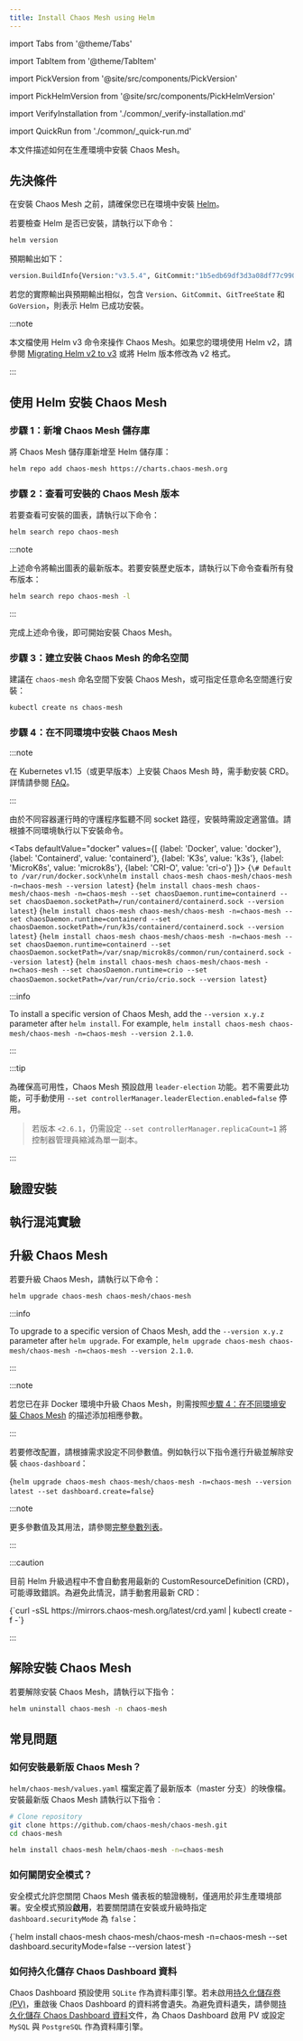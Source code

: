 ```yaml
---
title: Install Chaos Mesh using Helm
---
```


import Tabs from '@theme/Tabs'

import TabItem from '@theme/TabItem'

import PickVersion from '@site/src/components/PickVersion'

import PickHelmVersion from '@site/src/components/PickHelmVersion'

import VerifyInstallation from './common/\_verify-installation.md'

import QuickRun from './common/\_quick-run.md'

本文件描述如何在生產環境中安裝 Chaos Mesh。

## 先決條件

在安裝 Chaos Mesh 之前，請確保您已在環境中安裝 [Helm](https://helm.sh/docs/intro/install/)。

若要檢查 Helm 是否已安裝，請執行以下命令：

```bash
helm version
```

預期輸出如下：

```bash
version.BuildInfo{Version:"v3.5.4", GitCommit:"1b5edb69df3d3a08df77c9902dc17af864ff05d1", GitTreeState:"dirty", GoVersion: "go1.16.3"}
```

若您的實際輸出與預期輸出相似，包含 `Version`、`GitCommit`、`GitTreeState` 和 `GoVersion`，則表示 Helm 已成功安裝。

:::note

本文檔使用 Helm v3 命令來操作 Chaos Mesh。如果您的環境使用 Helm v2，請參閱 [Migrating Helm v2 to v3](https://helm.sh/docs/topics/v2_v3_migration/) 或將 Helm 版本修改為 v2 格式。

:::

## 使用 Helm 安裝 Chaos Mesh

### 步驟 1：新增 Chaos Mesh 儲存庫

將 Chaos Mesh 儲存庫新增至 Helm 儲存庫：

```bash
helm repo add chaos-mesh https://charts.chaos-mesh.org
```

### 步驟 2：查看可安裝的 Chaos Mesh 版本

若要查看可安裝的圖表，請執行以下命令：

```bash
helm search repo chaos-mesh
```

:::note

上述命令將輸出圖表的最新版本。若要安裝歷史版本，請執行以下命令查看所有發布版本：

```bash
helm search repo chaos-mesh -l
```

:::

完成上述命令後，即可開始安裝 Chaos Mesh。

### 步驟 3：建立安裝 Chaos Mesh 的命名空間

建議在 `chaos-mesh` 命名空間下安裝 Chaos Mesh，或可指定任意命名空間進行安裝：

```bash
kubectl create ns chaos-mesh
```

### 步驟 4：在不同環境中安裝 Chaos Mesh

:::note

在 Kubernetes v1.15（或更早版本）上安裝 Chaos Mesh 時，需手動安裝 CRD。詳情請參閱 [FAQ](./faqs.md#failed-to-install-chaos-mesh-with-the-message-no-matches-for-kind-customresourcedefinition-in-version-apiextensionsk8siov1)。

:::

由於不同容器運行時的守護程序監聽不同 socket 路徑，安裝時需設定適當值。請根據不同環境執行以下安裝命令。

<!-- prettier-ignore -->

<Tabs defaultValue="docker" values={[
  {label: 'Docker', value: 'docker'},
  {label: 'Containerd', value: 'containerd'},
  {label: 'K3s', value: 'k3s'},
  {label: 'MicroK8s', value: 'microk8s'},
  {label: 'CRI-O', value: 'cri-o'}
]}>
  <TabItem value="docker">
    <PickHelmVersion>{`\# Default to /var/run/docker.sock\nhelm install chaos-mesh chaos-mesh/chaos-mesh -n=chaos-mesh --version latest`}</PickHelmVersion>
  </TabItem>
  <TabItem value="containerd">
    <PickHelmVersion>{`helm install chaos-mesh chaos-mesh/chaos-mesh -n=chaos-mesh --set chaosDaemon.runtime=containerd --set chaosDaemon.socketPath=/run/containerd/containerd.sock --version latest`}</PickHelmVersion>
  </TabItem>
  <TabItem value="k3s">
    <PickHelmVersion>{`helm install chaos-mesh chaos-mesh/chaos-mesh -n=chaos-mesh --set chaosDaemon.runtime=containerd --set chaosDaemon.socketPath=/run/k3s/containerd/containerd.sock --version latest`}</PickHelmVersion>
  </TabItem>
  <TabItem value="microk8s">
    <PickHelmVersion>{`helm install chaos-mesh chaos-mesh/chaos-mesh -n=chaos-mesh --set chaosDaemon.runtime=containerd --set chaosDaemon.socketPath=/var/snap/microk8s/common/run/containerd.sock --version latest`}</PickHelmVersion>
  </TabItem>
  <TabItem value="cri-o">
    <PickHelmVersion>{`helm install chaos-mesh chaos-mesh/chaos-mesh -n=chaos-mesh --set chaosDaemon.runtime=crio --set chaosDaemon.socketPath=/var/run/crio/crio.sock --version latest`}</PickHelmVersion>
  </TabItem>
</Tabs>

:::info

To install a specific version of Chaos Mesh, add the `--version x.y.z` parameter after `helm install`. For example, `helm install chaos-mesh chaos-mesh/chaos-mesh -n=chaos-mesh --version 2.1.0`.

:::

:::tip

為確保高可用性，Chaos Mesh 預設啟用 `leader-election` 功能。若不需要此功能，可手動使用 `--set controllerManager.leaderElection.enabled=false` 停用。

> 若版本 `<2.6.1`，仍需設定 `--set controllerManager.replicaCount=1` 將控制器管理員縮減為單一副本。

:::

## 驗證安裝

<VerifyInstallation />

## 執行混沌實驗

<QuickRun />

## 升級 Chaos Mesh

若要升級 Chaos Mesh，請執行以下命令：

```bash
helm upgrade chaos-mesh chaos-mesh/chaos-mesh
```

:::info

To upgrade to a specific version of Chaos Mesh, add the `--version x.y.z` parameter after `helm upgrade`. For example, `helm upgrade chaos-mesh chaos-mesh/chaos-mesh -n=chaos-mesh --version 2.1.0`.

:::

:::note

若您已在非 Docker 環境中升級 Chaos Mesh，則需按照[步驟 4：在不同環境安裝 Chaos Mesh](#step-4-install-chaos-mesh-in-different-environments) 的描述添加相應參數。

:::

若要修改配置，請根據需求設定不同參數值。例如執行以下指令進行升級並解除安裝 `chaos-dashboard`：

<PickHelmVersion>{`helm upgrade chaos-mesh chaos-mesh/chaos-mesh -n=chaos-mesh --version latest --set dashboard.create=false`}</PickHelmVersion>

:::note

更多參數值及其用法，請參閱[完整參數列表](https://github.com/chaos-mesh/chaos-mesh/blob/master/helm/chaos-mesh/values.yaml)。

:::

:::caution

目前 Helm 升級過程中不會自動套用最新的 CustomResourceDefinition (CRD)，可能導致錯誤。為避免此情況，請手動套用最新 CRD：

<PickVersion>
{`curl -sSL https://mirrors.chaos-mesh.org/latest/crd.yaml | kubectl create -f -`}
</PickVersion>

:::

## 解除安裝 Chaos Mesh

若要解除安裝 Chaos Mesh，請執行以下指令：

```bash
helm uninstall chaos-mesh -n chaos-mesh
```

## 常見問題

### 如何安裝最新版 Chaos Mesh？

`helm/chaos-mesh/values.yaml` 檔案定義了最新版本（master 分支）的映像檔。安裝最新版 Chaos Mesh 請執行以下指令：

```bash
# Clone repository
git clone https://github.com/chaos-mesh/chaos-mesh.git
cd chaos-mesh

helm install chaos-mesh helm/chaos-mesh -n=chaos-mesh
```

### 如何關閉安全模式？

安全模式允許您關閉 Chaos Mesh 儀表板的驗證機制，僅適用於非生產環境部署。安全模式預設**啟用**，若要關閉請在安裝或升級時指定 `dashboard.securityMode` 為 `false`：

<PickHelmVersion>
{`helm install chaos-mesh chaos-mesh/chaos-mesh -n=chaos-mesh --set dashboard.securityMode=false --version latest`}
</PickHelmVersion>

### 如何持久化儲存 Chaos Dashboard 資料

Chaos Dashboard 預設使用 `SQLite` 作為資料庫引擎。若未啟用[持久化儲存卷 (PV)](https://kubernetes.io/docs/concepts/storage/persistent-volumes/)，重啟後 Chaos Dashboard 的資料將會遺失。為避免資料遺失，請參閱[持久化儲存 Chaos Dashboard 資料](persistence-dashboard.md)文件，為 Chaos Dashboard 啟用 PV 或設定 `MySQL` 與 `PostgreSQL` 作為資料庫引擎。